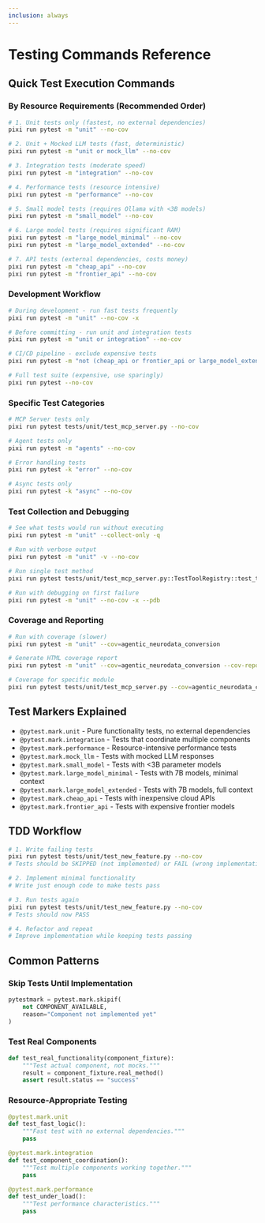 ```yaml
---
inclusion: always
---
```


# Testing Commands Reference

## Quick Test Execution Commands

### By Resource Requirements (Recommended Order)

```bash
# 1. Unit tests only (fastest, no external dependencies)
pixi run pytest -m "unit" --no-cov

# 2. Unit + Mocked LLM tests (fast, deterministic)
pixi run pytest -m "unit or mock_llm" --no-cov

# 3. Integration tests (moderate speed)
pixi run pytest -m "integration" --no-cov

# 4. Performance tests (resource intensive)
pixi run pytest -m "performance" --no-cov

# 5. Small model tests (requires Ollama with <3B models)
pixi run pytest -m "small_model" --no-cov

# 6. Large model tests (requires significant RAM)
pixi run pytest -m "large_model_minimal" --no-cov
pixi run pytest -m "large_model_extended" --no-cov

# 7. API tests (external dependencies, costs money)
pixi run pytest -m "cheap_api" --no-cov
pixi run pytest -m "frontier_api" --no-cov
```

### Development Workflow

```bash
# During development - run fast tests frequently
pixi run pytest -m "unit" --no-cov -x

# Before committing - run unit and integration tests
pixi run pytest -m "unit or integration" --no-cov

# CI/CD pipeline - exclude expensive tests
pixi run pytest -m "not (cheap_api or frontier_api or large_model_extended)" --no-cov

# Full test suite (expensive, use sparingly)
pixi run pytest --no-cov
```

### Specific Test Categories

```bash
# MCP Server tests only
pixi run pytest tests/unit/test_mcp_server.py --no-cov

# Agent tests only
pixi run pytest -m "agents" --no-cov

# Error handling tests
pixi run pytest -k "error" --no-cov

# Async tests only
pixi run pytest -k "async" --no-cov
```

### Test Collection and Debugging

```bash
# See what tests would run without executing
pixi run pytest -m "unit" --collect-only -q

# Run with verbose output
pixi run pytest -m "unit" -v --no-cov

# Run single test method
pixi run pytest tests/unit/test_mcp_server.py::TestToolRegistry::test_tool_registration --no-cov

# Run with debugging on first failure
pixi run pytest -m "unit" --no-cov -x --pdb
```

### Coverage and Reporting

```bash
# Run with coverage (slower)
pixi run pytest -m "unit" --cov=agentic_neurodata_conversion

# Generate HTML coverage report
pixi run pytest -m "unit" --cov=agentic_neurodata_conversion --cov-report=html

# Coverage for specific module
pixi run pytest tests/unit/test_mcp_server.py --cov=agentic_neurodata_conversion.mcp_server
```

## Test Markers Explained

- `@pytest.mark.unit` - Pure functionality tests, no external dependencies
- `@pytest.mark.integration` - Tests that coordinate multiple components
- `@pytest.mark.performance` - Resource-intensive performance tests
- `@pytest.mark.mock_llm` - Tests with mocked LLM responses
- `@pytest.mark.small_model` - Tests with <3B parameter models
- `@pytest.mark.large_model_minimal` - Tests with 7B models, minimal context
- `@pytest.mark.large_model_extended` - Tests with 7B models, full context
- `@pytest.mark.cheap_api` - Tests with inexpensive cloud APIs
- `@pytest.mark.frontier_api` - Tests with expensive frontier models

## TDD Workflow

```bash
# 1. Write failing tests
pixi run pytest tests/unit/test_new_feature.py --no-cov
# Tests should be SKIPPED (not implemented) or FAIL (wrong implementation)

# 2. Implement minimal functionality
# Write just enough code to make tests pass

# 3. Run tests again
pixi run pytest tests/unit/test_new_feature.py --no-cov
# Tests should now PASS

# 4. Refactor and repeat
# Improve implementation while keeping tests passing
```

## Common Patterns

### Skip Tests Until Implementation

```python
pytestmark = pytest.mark.skipif(
    not COMPONENT_AVAILABLE,
    reason="Component not implemented yet"
)
```

### Test Real Components

```python
def test_real_functionality(component_fixture):
    """Test actual component, not mocks."""
    result = component_fixture.real_method()
    assert result.status == "success"
```

### Resource-Appropriate Testing

```python
@pytest.mark.unit
def test_fast_logic():
    """Fast test with no external dependencies."""
    pass

@pytest.mark.integration
def test_component_coordination():
    """Test multiple components working together."""
    pass

@pytest.mark.performance
def test_under_load():
    """Test performance characteristics."""
    pass
```
